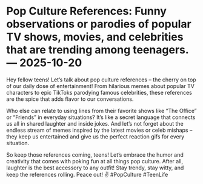 # Pop Culture References: Funny observations or parodies of popular TV shows, movies, and celebrities that are trending among teenagers. — 2025-10-20

Hey fellow teens! Let’s talk about pop culture references – the cherry on top of our daily dose of entertainment! From hilarious memes about popular TV characters to epic TikToks parodying famous celebrities, these references are the spice that adds flavor to our conversations.

Who else can relate to using lines from their favorite shows like “The Office” or “Friends” in everyday situations? It’s like a secret language that connects us all in shared laughter and inside jokes. And let’s not forget about the endless stream of memes inspired by the latest movies or celeb mishaps – they keep us entertained and give us the perfect reaction gifs for every situation.

So keep those references coming, teens! Let’s embrace the humor and creativity that comes with poking fun at all things pop culture. After all, laughter is the best accessory to any outfit! Stay trendy, stay witty, and keep the references rolling. Peace out! ✌️ #PopCulture #TeenLife